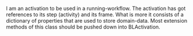 I am an activation to be used in a running-workflow. The activation has got references to its step (activity) and its frame. What is more it consists of a dictionary of properties that are used to store domain-data. Most extension methods of this class should be pushed down into BLActivation.